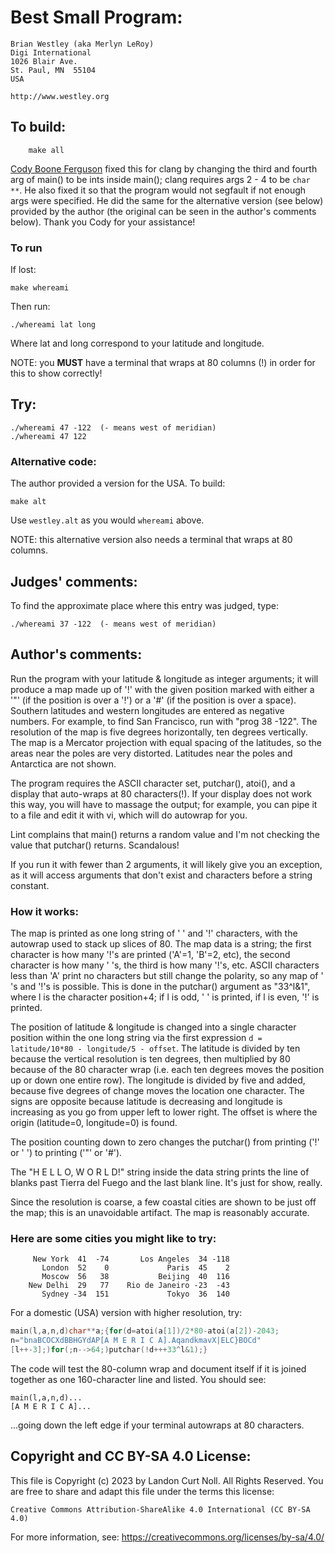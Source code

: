 # Best Small Program:

	Brian Westley (aka Merlyn LeRoy)
	Digi International
	1026 Blair Ave.
	St. Paul, MN  55104
	USA

	http://www.westley.org

## To build:

        make all


[Cody Boone Ferguson](/winners.html#Cody_Boone_Ferguson) fixed this for clang by
changing the third and fourth arg of main() to be ints inside main(); clang
requires args 2 - 4 to be `char **`. He also fixed it so that the program would
not segfault if not enough args were specified. He did the same for the
alternative version (see below) provided by the author (the original can be seen
in the author's comments below). Thank you Cody for your assistance!

### To run

If lost:

	make whereami
    
Then run:

	./whereami lat long

Where lat and long correspond to your latitude and longitude.

NOTE: you **MUST** have a terminal that wraps at 80 columns (!) in order for this to
show correctly!

## Try:

	./whereami 47 -122	(- means west of meridian)
	./whereami 47 122


### Alternative code:

The author provided a version for the USA. To build:

	make alt

Use `westley.alt` as you would `whereami` above.

NOTE: this alternative version also needs a terminal that wraps at 80 columns.


## Judges' comments:

To find the approximate place where this entry was judged, type:

	./whereami 37 -122	(- means west of meridian)

   
## Author's comments:

Run the program with your latitude & longitude as integer
arguments; it will produce a map made up of '!' with the given
position marked with either a '"' (if the position is over a '!')
or a '#' (if the position is over a space).  Southern latitudes
and western longitudes are entered as negative numbers.  For
example, to find San Francisco, run with "prog 38 -122".  The
resolution of the map is five degrees horizontally, ten degrees
vertically.  The map is a Mercator projection with equal spacing
of the latitudes, so the areas near the poles are very distorted.
Latitudes near the poles and Antarctica are not shown.

The program requires the ASCII character set, putchar(), atoi(),
and a display that auto-wraps at 80 characters(!).  If your display
does not work this way, you will have to massage the output;
for example, you can pipe it to a file and edit it with vi,
which will do autowrap for you.

Lint complains that main() returns a random value and I'm not
checking the value that putchar() returns.  Scandalous!

If you run it with fewer than 2 arguments, it will likely
give you an exception, as it will access arguments that
don't exist and characters before a string constant.

### How it works:

The map is printed as one long string of ' ' and '!' characters,
with the autowrap used to stack up slices of 80.  The map data is
a string; the first character is how many '!'s are printed
('A'=1, 'B'=2, etc), the second character is how many ' 's, the
third is how many '!'s, etc.  ASCII characters less than 'A'
print no characters but still change the polarity, so any map
of ' 's and '!'s is possible.  This is done in the putchar()
argument as "33^l&1", where l is the character position+4; if
l is odd, ' ' is printed, if l is even, '!' is printed.

The position of latitude & longitude is changed into a single
character position within the one long string via the first
expression `d = latitude/10*80 - longitude/5 - offset`. The
latitude is divided by ten because the vertical resolution is
ten degrees, then multiplied by 80 because of the 80 character
wrap (i.e. each ten degrees moves the position up or down one
entire row).  The longitude is divided by five and added, because
five degrees of change moves the location one character.  The signs
are opposite because latitude is decreasing and longitude is
increasing as you go from upper left to lower right.  The offset
is where the origin (latitude=0, longitude=0) is found.

The position counting down to zero changes the putchar() from
printing ('!' or ' ') to printing ('"' or '#').

The "H E L L O,   W O R L D!" string inside the data string
prints the line of blanks past Tierra del Fuego and the last
blank line.  It's just for show, really.

Since the resolution is coarse, a few coastal cities are shown to
be just off the map; this is an unavoidable artifact.  The map
is reasonably accurate.

### Here are some cities you might like to try:

         New York  41  -74       Los Angeles  34 -118
           London  52    0             Paris  45    2
           Moscow  56   38           Beijing  40  116
        New Delhi  29   77    Rio de Janeiro -23  -43
           Sydney -34  151             Tokyo  36  140

For a domestic (USA) version with higher resolution, try:
```c
main(l,a,n,d)char**a;{for(d=atoi(a[1])/2*80-atoi(a[2])-2043;
n="bnaBCOCXdBBHGYdAP[A M E R I C A].AqandkmavX|ELC}BOCd"
[l++-3];)for(;n-->64;)putchar(!d+++33^l&1);}
```

The code will test the 80-column wrap and document itself if it is
joined together as one 160-character line and listed.  You should see:

	main(l,a,n,d)...
	[A M E R I C A]...

...going down the left edge if your terminal autowraps at 80 characters.

## Copyright and CC BY-SA 4.0 License:

This file is Copyright (c) 2023 by Landon Curt Noll.  All Rights Reserved.
You are free to share and adapt this file under the terms this license:

    Creative Commons Attribution-ShareAlike 4.0 International (CC BY-SA 4.0)

For more information, see: https://creativecommons.org/licenses/by-sa/4.0/
